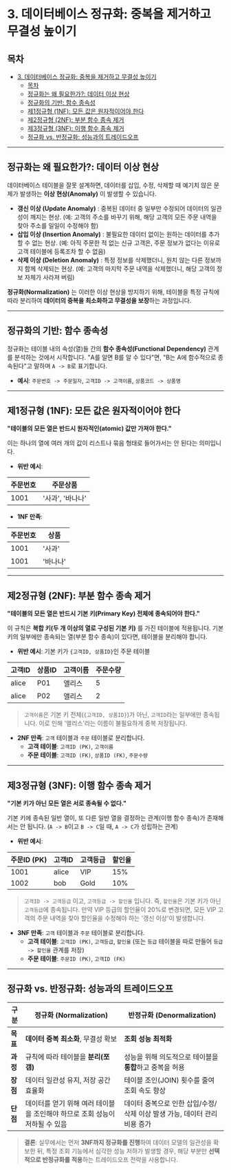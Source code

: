# 3. 데이터베이스 정규화: 중복을 제거하고 무결성 높이기

## 목차
- [3. 데이터베이스 정규화: 중복을 제거하고 무결성 높이기](#3-데이터베이스-정규화-중복을-제거하고-무결성-높이기)
  - [목차](#목차)
  - [정규화는 왜 필요한가?: 데이터 이상 현상](#정규화는-왜-필요한가-데이터-이상-현상)
  - [정규화의 기반: 함수 종속성](#정규화의-기반-함수-종속성)
  - [제1정규형 (1NF): 모든 값은 원자적이어야 한다](#제1정규형-1nf-모든-값은-원자적이어야-한다)
  - [제2정규형 (2NF): 부분 함수 종속 제거](#제2정규형-2nf-부분-함수-종속-제거)
  - [제3정규형 (3NF): 이행 함수 종속 제거](#제3정규형-3nf-이행-함수-종속-제거)
  - [정규화 vs. 반정규화: 성능과의 트레이드오프](#정규화-vs-반정규화-성능과의-트레이드오프)

---

## 정규화는 왜 필요한가?: 데이터 이상 현상

데이터베이스 테이블을 잘못 설계하면, 데이터를 삽입, 수정, 삭제할 때 예기치 않은 문제가 발생하는 **이상 현상(Anomaly)** 이 발생할 수 있습니다.

- **갱신 이상 (Update Anomaly)** : 중복된 데이터 중 일부만 수정되어 데이터의 일관성이 깨지는 현상. (예: 고객의 주소를 바꾸기 위해, 해당 고객의 모든 주문 내역을 찾아 주소를 일일이 수정해야 함)
- **삽입 이상 (Insertion Anomaly)** : 불필요한 데이터 없이는 원하는 데이터를 추가할 수 없는 현상. (예: 아직 주문한 적 없는 신규 고객은, 주문 정보가 없다는 이유로 고객 테이블에 등록조차 할 수 없음)
- **삭제 이상 (Deletion Anomaly)** : 특정 정보를 삭제했더니, 원치 않는 다른 정보까지 함께 삭제되는 현상. (예: 고객의 마지막 주문 내역을 삭제했더니, 해당 고객의 정보 자체가 사라져 버림)

**정규화(Normalization)** 는 이러한 이상 현상을 방지하기 위해, 테이블을 특정 규칙에 따라 분리하여 **데이터의 중복을 최소화하고 무결성을 보장**하는 과정입니다.

---

## 정규화의 기반: 함수 종속성

정규화는 테이블 내의 속성(열)들 간의 **함수 종속성(Functional Dependency)**  관계를 분석하는 것에서 시작합니다. "A를 알면 B를 알 수 있다"면, "B는 A에 함수적으로 종속된다"고 말하며 `A -> B`로 표기합니다.

- **예시**: `주문번호 -> 주문일자`, `고객ID -> 고객이름`, `상품코드 -> 상품명`

---

## 제1정규형 (1NF): 모든 값은 원자적이어야 한다

**"테이블의 모든 열은 반드시 원자적인(atomic) 값만 가져야 한다."** 

이는 하나의 열에 여러 개의 값이 리스트나 묶음 형태로 들어가서는 안 된다는 의미입니다.

- **위반 예시**:
  
| 주문번호 | 주문상품 |
|---|---|
| 1001 | '사과', '바나나' |

- **1NF 만족**:
  
| 주문번호 | 상품 |
|---|---|
| 1001 | '사과' |
| 1001 | '바나나' |

---

## 제2정규형 (2NF): 부분 함수 종속 제거

**"테이블의 모든 열은 반드시 기본 키(Primary Key) 전체에 종속되어야 한다."** 

이 규칙은 **복합 키(두 개 이상의 열로 구성된 기본 키)** 를 가진 테이블에 적용됩니다. 기본 키의 일부에만 종속되는 열(부분 함수 종속)이 있다면, 테이블을 분리해야 합니다.

- **위반 예시**: 기본 키가 `{고객ID, 상품ID}`인 주문 테이블
  
| 고객ID | 상품ID | **고객이름** | 주문수량 |
|---|---|---|---|
| alice | P01 | 앨리스 | 5 |
| alice | P02 | 앨리스 | 2 |
> `고객이름`은 기본 키 전체(`{고객ID, 상품ID}`)가 아닌, `고객ID`라는 일부에만 종속됩니다. 이로 인해 '앨리스'라는 이름이 불필요하게 중복 저장됩니다.

- **2NF 만족**: `고객` 테이블과 `주문` 테이블로 분리합니다.
  - **고객 테이블**: `고객ID (PK)`, `고객이름`
  - **주문 테이블**: `고객ID (FK)`, `상품ID (FK)`, `주문수량`

---

## 제3정규형 (3NF): 이행 함수 종속 제거

**"기본 키가 아닌 모든 열은 서로 종속될 수 없다."** 

기본 키에 종속된 일반 열이, 또 다른 일반 열을 결정하는 관계(이행 함수 종속)가 존재해서는 안 됩니다. (`A -> B`이고 `B -> C`일 때, `A -> C`가 성립하는 관계)

- **위반 예시**:
  
| 주문ID (PK) | 고객ID | **고객등급** | **할인율** |
|---|---|---|---|
| 1001 | alice | VIP | 15% |
| 1002 | bob | Gold | 10% |
> `고객ID -> 고객등급` 이고, `고객등급 -> 할인율` 입니다. 즉, `할인율`은 기본 키가 아닌 `고객등급`에 종속됩니다. 만약 VIP 등급의 할인율이 20%로 변경되면, 모든 VIP 고객의 주문 내역을 찾아 할인율을 수정해야 하는 '갱신 이상'이 발생합니다.

- **3NF 만족**: `고객` 테이블과 `주문` 테이블로 분리합니다.
  - **고객 테이블**: `고객ID (PK)`, `고객등급`, `할인율` (또는 `등급` 테이블을 따로 만들어 `등급 -> 할인율` 관계를 저장)
  - **주문 테이블**: `주문ID (PK)`, `고객ID (FK)`

---

## 정규화 vs. 반정규화: 성능과의 트레이드오프

| 구분 | 정규화 (Normalization) | 반정규화 (Denormalization) |
|---|---|---|
| **목표** | **데이터 중복 최소화**, 무결성 확보 | **조회 성능 최적화** |
| **과정** | 규칙에 따라 테이블을 **분리(쪼갬)**  | 성능을 위해 의도적으로 테이블을 **통합**하고 중복을 허용 |
| **장점** | 데이터 일관성 유지, 저장 공간 효율화 | 테이블 조인(JOIN) 횟수를 줄여 조회 속도 향상 |
| **단점** | 데이터를 얻기 위해 여러 테이블을 조인해야 하므로 조회 성능이 저하될 수 있음 | 데이터 중복으로 인한 삽입/수정/삭제 이상 발생 가능, 데이터 관리 비용 증가 |

> **결론**: 실무에서는 먼저 **3NF까지 정규화를 진행**하여 데이터 모델의 일관성을 확보한 뒤, 특정 조회 기능에서 심각한 성능 저하가 발생할 경우, 해당 부분만 **선택적으로 반정규화를 적용**하는 트레이드오프 전략을 사용합니다.